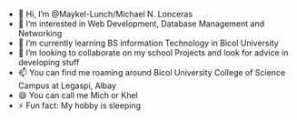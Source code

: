 - 👋 Hi, I’m @Maykel-Lunch/Michael N. Lonceras
- 👀 I’m interested in Web Development, Database Management and Networking
- 🌱 I’m currently learning BS information Technology in Bicol University
- 💞️ I’m looking to collaborate on my school Projects and look for advice in developing stuff
- 📫 You can find me roaming around Bicol University College of Science Campus at Legaspi, Albay
- 😄 You can call me Mich or Khel
- ⚡ Fun fact: My hobby is sleeping

<!---
Maykel-Lunch/Maykel-Lunch is a ✨ special ✨ repository because its `README.md` (this file) appears on your GitHub profile.
You can click the Preview link to take a look at your changes.
--->
